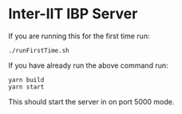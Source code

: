 # Inter-IIT IBP Server

If you are running this for the first time run:

```
./runFirstTime.sh
```

If you have already run the above command run:

```
yarn build
yarn start
```

This should start the server in on port 5000 mode.
